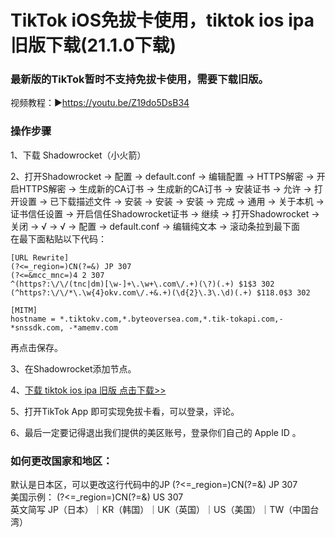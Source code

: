 # TikTok iOS免拔卡使用，tiktok ios ipa 旧版下载(21.1.0下载)
### 最新版的TikTok暂时不支持免拔卡使用，需要下载旧版。
视频教程：▶https://youtu.be/Z19do5DsB34
### 操作步骤<br>

1、下载 Shadowrocket（小火箭）<br>

2、打开Shadowrocket → 配置 → default.conf → 编辑配置 → HTTPS解密 → 开启HTTPS解密 → 生成新的CA订书 → 生成新的CA订书 → 安装证书 → 允许 → 打开设置 → 已下载描述文件 → 安装 → 安装 → 安装 → 完成 → 通用 → 关于本机 → 证书信任设置 → 开启信任Shadowrocket证书 → 继续 → 打开Shadowrocket → 关闭 → √ → √ → 配置 → default.conf → 编辑纯文本 → 滚动条拉到最下面 <br>
在最下面粘贴以下代码：

    [URL Rewrite]
    (?<=_region=)CN(?=&) JP 307
    (?<=&mcc_mnc=)4 2 307
    ^(https?:\/\/(tnc|dm)[\w-]+\.\w+\.com\/.+)(\?)(.+) $1$3 302
    (^https?:\/\/*\.\w{4}okv.com\/.+&.+)(\d{2}\.3\.\d)(.+) $118.0$3 302

    [MITM]
    hostname = *.tiktokv.com,*.byteoversea.com,*.tik-tokapi.com,-*snssdk.com, -*amemv.com
    
再点击保存。

3、在Shadowrocket添加节点。<br>

4、<a href="https://github.com/kjfx/ios-tiktok-ipa" target="_blank">下载 tiktok ios ipa 旧版 点击下载>></a><br>

5、打开TikTok App 即可实现免拔卡看，可以登录，评论。<br>

6、最后一定要记得退出我们提供的美区账号，登录你们自己的 Apple ID 。

### 如何更改国家和地区：
默认是日本区，可以更改这行代码中的JP (?<=_region=)CN(?=&) JP 307<br>
美国示例： (?<=_region=)CN(?=&) US 307<br>
英文简写 JP（日本）｜KR（韩国）｜UK（英国）｜US（美国）｜TW（中国台湾）
